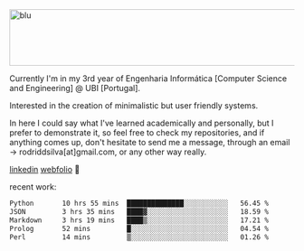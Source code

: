 
<img width="1415" height="100" alt="blu" src="https://github.com/rdsilva01/rdsilva01/assets/101207588/deb060e5-d035-4f09-b511-e3f50605b207">

Currently I'm in my 3rd year of Engenharia Informática [Computer Science and Engineering] @ UBI [Portugal].

Interested in the creation of minimalistic but user friendly systems.

In here I could say what I've learned academically and personally, but I prefer to demonstrate it, so feel free to check my repositories, and if anything comes up, don't hesitate to send me a message, through an email -> rodriddsilva[at]gmail.com, or any other way really.

[linkedin](https://www.linkedin.com/in/rodrigo-silva-455b291bb/)
[webfolio](https://rdsilva01.github.io/) 🏁

<!-- ![](https://komarev.com/ghpvc/?username=rdsilva01) -->

recent work:
<!--START_SECTION:waka-->

```txt
Python       10 hrs 55 mins  ██████████████░░░░░░░░░░░   56.45 %
JSON         3 hrs 35 mins   ████▓░░░░░░░░░░░░░░░░░░░░   18.59 %
Markdown     3 hrs 19 mins   ████▒░░░░░░░░░░░░░░░░░░░░   17.21 %
Prolog       52 mins         █░░░░░░░░░░░░░░░░░░░░░░░░   04.54 %
Perl         14 mins         ▒░░░░░░░░░░░░░░░░░░░░░░░░   01.26 %
```

<!--END_SECTION:waka-->

